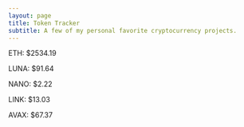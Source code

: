 ```yaml
---
layout: page
title: Token Tracker
subtitle: A few of my personal favorite cryptocurrency projects.
---
```


<!--BEGINCRYPTOINPUT-->
ETH: $2534.19

LUNA: $91.64

NANO: $2.22

LINK: $13.03

AVAX: $67.37

<!--ENDCRYPTOINPUT-->
